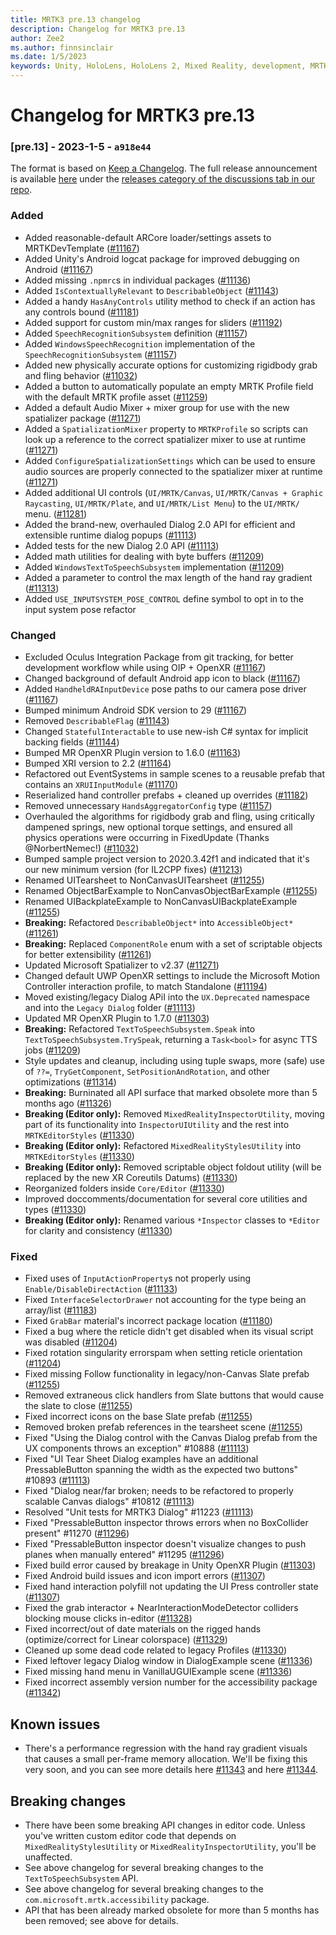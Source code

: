 ```yaml
---
title: MRTK3 pre.13 changelog
description: Changelog for MRTK3 pre.13
author: Zee2
ms.author: finnsinclair
ms.date: 1/5/2023
keywords: Unity, HoloLens, HoloLens 2, Mixed Reality, development, MRTK, MRTK3, MRTK3 preview, MRTK3 public preview, changelog, MRTK3 changelog
---
```


# Changelog for MRTK3 pre.13

### [pre.13] - 2023-1-5 - `a918e44`
The format is based on [Keep a Changelog](https://keepachangelog.com/en/1.0.0/). The full release announcement is available [here](https://github.com/microsoft/MixedRealityToolkit-Unity/discussions/11351) under the [releases category of the discussions tab in our repo](https://github.com/microsoft/MixedRealityToolkit-Unity/discussions/categories/releases).

### Added
- Added reasonable-default ARCore loader/settings assets to MRTKDevTemplate ([#11167](https://github.com/microsoft/MixedRealityToolkit-Unity/issues/11167))
- Added Unity's Android logcat package for improved debugging on Android ([#11167](https://github.com/microsoft/MixedRealityToolkit-Unity/issues/11167))
- Added missing `.npmrc`s in individual packages ([#11136](https://github.com/microsoft/MixedRealityToolkit-Unity/issues/11136))
- Added `IsContextuallyRelevant` to `DescribableObject` ([#11143](https://github.com/microsoft/MixedRealityToolkit-Unity/issues/11143))
- Added a handy `HasAnyControls` utility method to check if an action has any controls bound ([#11181](https://github.com/microsoft/MixedRealityToolkit-Unity/issues/11181))
- Added support for custom min/max ranges for sliders ([#11192](https://github.com/microsoft/MixedRealityToolkit-Unity/issues/11192))
- Added `SpeechRecognitionSubsystem` definition ([#11157](https://github.com/microsoft/MixedRealityToolkit-Unity/issues/11157))
- Added `WindowsSpeechRecognition` implementation of the `SpeechRecognitionSubsystem` ([#11157](https://github.com/microsoft/MixedRealityToolkit-Unity/issues/11157))
- Added new physically accurate options for customizing rigidbody grab and fling behavior ([#11032](https://github.com/microsoft/MixedRealityToolkit-Unity/pull/11032))
- Added a button to automatically populate an empty MRTK Profile field with the default MRTK profile asset ([#11259](https://github.com/microsoft/MixedRealityToolkit-Unity/pull/11259))
- Added a default Audio Mixer + mixer group for use with the new spatializer package ([#11271](https://github.com/microsoft/MixedRealityToolkit-Unity/pull/11271))
- Added a `SpatializationMixer` property to `MRTKProfile` so scripts can look up a reference to the correct spatializer mixer to use at runtime ([#11271](https://github.com/microsoft/MixedRealityToolkit-Unity/pull/11271))
- Added `ConfigureSpatializationSettings` which can be used to ensure audio sources are properly connected to the spatializer mixer at runtime ([#11271](https://github.com/microsoft/MixedRealityToolkit-Unity/pull/11271))
- Added additional UI controls (`UI/MRTK/Canvas`, `UI/MRTK/Canvas + Graphic Raycasting`, `UI/MRTK/Plate`, and `UI/MRTK/List Menu`) to the `UI/MRTK/` menu. ([#11281](https://github.com/microsoft/MixedRealityToolkit-Unity/pull/11281))
- Added the brand-new, overhauled Dialog 2.0 API for efficient and extensible runtime dialog popups ([#11113](https://github.com/microsoft/MixedRealityToolkit-Unity/pull/11113))
- Added tests for the new Dialog 2.0 API ([#11113](https://github.com/microsoft/MixedRealityToolkit-Unity/pull/11113))
- Added math utilities for dealing with byte buffers ([#11209](https://github.com/microsoft/MixedRealityToolkit-Unity/pull/11209))
- Added `WindowsTextToSpeechSubsystem` implementation ([#11209](https://github.com/microsoft/MixedRealityToolkit-Unity/pull/11209))
- Added a parameter to control the max length of the hand ray gradient ([#11313](https://github.com/microsoft/MixedRealityToolkit-Unity/pull/11313))
- Added `USE_INPUTSYSTEM_POSE_CONTROL` define symbol to opt in to the input system pose refactor

### Changed
- Excluded Oculus Integration Package from git tracking, for better development workflow while using OIP + OpenXR ([#11167](https://github.com/microsoft/MixedRealityToolkit-Unity/issues/11167))
- Changed background of default Android app icon to black ([#11167](https://github.com/microsoft/MixedRealityToolkit-Unity/issues/11167))
- Added `HandheldRAInputDevice` pose paths to our camera pose driver ([#11167](https://github.com/microsoft/MixedRealityToolkit-Unity/issues/11167))
- Bumped minimum Android SDK version to 29 ([#11167](https://github.com/microsoft/MixedRealityToolkit-Unity/issues/11167))
- Removed `DescribableFlag` ([#11143](https://github.com/microsoft/MixedRealityToolkit-Unity/issues/11143))
- Changed `StatefulInteractable` to use new-ish C# syntax for implicit backing fields ([#11144](https://github.com/microsoft/MixedRealityToolkit-Unity/issues/11144))
- Bumped MR OpenXR Plugin version to 1.6.0 ([#11163](https://github.com/microsoft/MixedRealityToolkit-Unity/issues/11163))
- Bumped XRI version to 2.2 ([#11164](https://github.com/microsoft/MixedRealityToolkit-Unity/issues/11164))
- Refactored out EventSystems in sample scenes to a reusable prefab that contains an `XRUIInputModule` ([#11170](https://github.com/microsoft/MixedRealityToolkit-Unity/issues/11170))
- Reserialized hand controller prefabs + cleaned up overrides ([#11182](https://github.com/microsoft/MixedRealityToolkit-Unity/issues/11182))
- Removed unnecessary `HandsAggregatorConfig` type ([#11157](https://github.com/microsoft/MixedRealityToolkit-Unity/issues/11157))
- Overhauled the algorithms for rigidbody grab and fling, using critically dampened springs, new optional torque settings, and ensured all physics operations were occurring in FixedUpdate (Thanks @NorbertNemec!) ([#11032](https://github.com/microsoft/MixedRealityToolkit-Unity/pull/11032))
- Bumped sample project version to 2020.3.42f1 and indicated that it's our new minimum version (for IL2CPP fixes) ([#11213](https://github.com/microsoft/MixedRealityToolkit-Unity/pull/11213))
- Renamed UITearsheet to NonCanvasUITearsheet ([#11255](https://github.com/microsoft/MixedRealityToolkit-Unity/pull/11255))
- Renamed ObjectBarExample to NonCanvasObjectBarExample ([#11255](https://github.com/microsoft/MixedRealityToolkit-Unity/pull/11255))
- Renamed UIBackplateExample to NonCanvasUIBackplateExample ([#11255](https://github.com/microsoft/MixedRealityToolkit-Unity/pull/11255))
- **Breaking:** Refactored `DescribableObject*` into `AccessibleObject*` ([#11261](https://github.com/microsoft/MixedRealityToolkit-Unity/pull/11261))
- **Breaking:** Replaced `ComponentRole` enum with a set of scriptable objects for better extensibility ([#11261](https://github.com/microsoft/MixedRealityToolkit-Unity/pull/11261))
- Updated Microsoft Spatializer to v2.37 ([#11271](https://github.com/microsoft/MixedRealityToolkit-Unity/pull/11271))
- Changed default UWP OpenXR settings to include the Microsoft Motion Controller interaction profile, to match Standalone ([#11194](https://github.com/microsoft/MixedRealityToolkit-Unity/pull/11194))
- Moved existing/legacy Dialog APiI into the `UX.Deprecated` namespace and into the `Legacy Dialog` folder ([#11113](https://github.com/microsoft/MixedRealityToolkit-Unity/pull/11113))
- Updated MR OpenXR Plugin to 1.7.0 ([#11303](https://github.com/microsoft/MixedRealityToolkit-Unity/pull/11303))
- **Breaking:** Refactored `TextToSpeechSubsystem.Speak` into `TextToSpeechSubsystem.TrySpeak`, returning a `Task<bool>` for async TTS jobs ([#11209](https://github.com/microsoft/MixedRealityToolkit-Unity/pull/11209))
- Style updates and cleanup, including using tuple swaps, more (safe) use of `??=`, `TryGetComponent`, `SetPositionAndRotation`, and other optimizations ([#11314](https://github.com/microsoft/MixedRealityToolkit-Unity/pull/11314))
- **Breaking:** Burninated all API surface that marked obsolete more than 5 months ago ([#11326](https://github.com/microsoft/MixedRealityToolkit-Unity/pull/11326))
- **Breaking (Editor only):** Removed `MixedRealityInspectorUtility`, moving part of its functionality into `InspectorUIUtility` and the rest into `MRTKEditorStyles` ([#11330](https://github.com/microsoft/MixedRealityToolkit-Unity/pull/11330))
- **Breaking (Editor only):** Refactored `MixedRealityStylesUtility` into `MRTKEditorStyles` ([#11330](https://github.com/microsoft/MixedRealityToolkit-Unity/pull/11330))
- **Breaking (Editor only):** Removed scriptable object foldout utility (will be replaced by the new XR Coreutils Datums) ([#11330](https://github.com/microsoft/MixedRealityToolkit-Unity/pull/11330))
- Reorganized folders inside `Core/Editor` ([#11330](https://github.com/microsoft/MixedRealityToolkit-Unity/pull/11330))
- Improved doccomments/documentation for several core utilities and types ([#11330](https://github.com/microsoft/MixedRealityToolkit-Unity/pull/11330))
- **Breaking (Editor only):** Renamed various `*Inspector` classes to `*Editor` for clarity and consistency ([#11330](https://github.com/microsoft/MixedRealityToolkit-Unity/pull/11330))

### Fixed
- Fixed uses of `InputActionProperty`s not properly using `Enable/DisableDirectAction` ([#11133](https://github.com/microsoft/MixedRealityToolkit-Unity/issues/11133))
- Fixed `InterfaceSelectorDrawer` not accounting for the type being an array/list ([#11183](https://github.com/microsoft/MixedRealityToolkit-Unity/issues/11183))
- Fixed `GrabBar` material's incorrect package location ([#11180](https://github.com/microsoft/MixedRealityToolkit-Unity/issues/11180))
- Fixed a bug where the reticle didn't get disabled when its visual script was disabled ([#11204](https://github.com/microsoft/MixedRealityToolkit-Unity/issues/11204))
- Fixed rotation singularity errorspam when setting reticle orientation ([#11204](https://github.com/microsoft/MixedRealityToolkit-Unity/issues/11204))
- Fixed missing Follow functionality in legacy/non-Canvas Slate prefab ([#11255](https://github.com/microsoft/MixedRealityToolkit-Unity/pull/11255))
- Removed extraneous click handlers from Slate buttons that would cause the slate to close ([#11255](https://github.com/microsoft/MixedRealityToolkit-Unity/pull/11255))
- Fixed incorrect icons on the base Slate prefab ([#11255](https://github.com/microsoft/MixedRealityToolkit-Unity/pull/11255))
- Removed broken prefab references in the tearsheet scene ([#11255](https://github.com/microsoft/MixedRealityToolkit-Unity/pull/11255))
- Fixed "Using the Dialog control with the Canvas Dialog prefab from the UX components throws an exception" #10888  ([#11113](https://github.com/microsoft/MixedRealityToolkit-Unity/pull/11113))
- Fixed "UI Tear Sheet Dialog examples have an additional PressableButton spanning the width as the expected two buttons" #10893 ([#11113](https://github.com/microsoft/MixedRealityToolkit-Unity/pull/11113))
- Fixed "Dialog near/far broken; needs to be refactored to properly scalable Canvas dialogs" #10812 ([#11113](https://github.com/microsoft/MixedRealityToolkit-Unity/pull/11113))
- Resolved "Unit tests for MRTK3 Dialog" #11223 ([#11113](https://github.com/microsoft/MixedRealityToolkit-Unity/pull/11113))
- Fixed "PressableButton inspector throws errors when no BoxCollider present" #11270 ([#11296](https://github.com/microsoft/MixedRealityToolkit-Unity/pull/11296))
- Fixed "PressableButton inspector doesn't visualize changes to push planes when manually entered" #11295 ([#11296](https://github.com/microsoft/MixedRealityToolkit-Unity/pull/11296))
- Fixed build error caused by breakage in Unity OpenXR Plugin ([#11303](https://github.com/microsoft/MixedRealityToolkit-Unity/pull/11303))
- Fixed Android build issues and icon import errors ([#11307](https://github.com/microsoft/MixedRealityToolkit-Unity/pull/11307))
- Fixed hand interaction polyfill not updating the UI Press controller state ([#11307](https://github.com/microsoft/MixedRealityToolkit-Unity/pull/11325))
- Fixed the grab interactor + NearInteractionModeDetector colliders blocking mouse clicks in-editor ([#11328](https://github.com/microsoft/MixedRealityToolkit-Unity/pull/11328))
- Fixed incorrect/out of date materials on the rigged hands (optimize/correct for Linear colorspace) ([#11329](https://github.com/microsoft/MixedRealityToolkit-Unity/pull/11329))
- Cleaned up some dead code related to legacy Profiles ([#11330](https://github.com/microsoft/MixedRealityToolkit-Unity/pull/11330))
- Fixed leftover legacy Dialog window in DialogExample scene ([#11336](https://github.com/microsoft/MixedRealityToolkit-Unity/pull/11336))
- Fixed missing hand menu in VanillaUGUIExample scene ([#11336](https://github.com/microsoft/MixedRealityToolkit-Unity/pull/11336))
- Fixed incorrect assembly version number for the accessibility package ([#11342](https://github.com/microsoft/MixedRealityToolkit-Unity/pull/11342))

## Known issues

- There's a performance regression with the hand ray gradient visuals that causes a small per-frame memory allocation. We'll be fixing this very soon, and you can see more details here [#11343](https://github.com/microsoft/MixedRealityToolkit-Unity/issues/11343) and here [#11344](https://github.com/microsoft/MixedRealityToolkit-Unity/pull/11344).

## Breaking changes

- There have been some breaking API changes in editor code. Unless you've written custom editor code that depends on `MixedRealityStylesUtility` or `MixedRealityInspectorUtility`, you'll be unaffected.
- See above changelog for several breaking changes to the `TextToSpeechSubsystem` API.
- See above changelog for several breaking changes to the `com.microsoft.mrtk.accessibility` package.
- API that has been already marked obsolete for more than 5 months has been removed; see above for details.